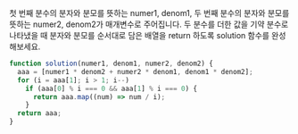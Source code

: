 첫 번째 분수의 분자와 분모를 뜻하는 numer1, denom1, 두 번째 분수의 분자와 분모를 뜻하는 numer2, denom2가 매개변수로 주어집니다. 두 분수를 더한 값을 기약 분수로 나타냈을 때 분자와 분모를 순서대로 담은 배열을 return 하도록 solution 함수를 완성해보세요.

```js
function solution(numer1, denom1, numer2, denom2) {
  aaa = [numer1 * denom2 + numer2 * denom1, denom1 * denom2];
  for (i = aaa[1]; i > 1; i--)
    if (aaa[0] % i === 0 && aaa[1] % i === 0) {
      return aaa.map((num) => num / i);
    }
  return aaa;
}
```
